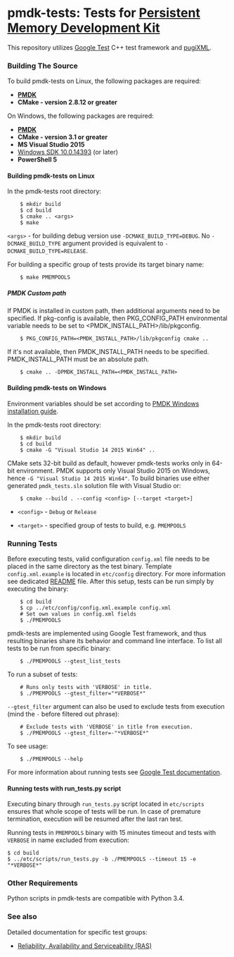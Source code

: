 pmdk-tests: Tests for [Persistent Memory Development Kit](https://github.com/pmem/pmdk)
=================================

This repository utilizes [Google Test](https://github.com/google/googletest) C++ test framework and [pugiXML](https://github.com/zeux/pugixml).

### Building The Source ###
To build pmdk-tests on Linux, the following packages are required:
* **[PMDK](https://github.com/pmem/pmdk)**
* **CMake - version 2.8.12 or greater**

On Windows, the following packages are required:
* **[PMDK](https://github.com/pmem/pmdk)**
* **CMake - version 3.1 or greater**
* **MS Visual Studio 2015**
* [Windows SDK 10.0.14393](https://developer.microsoft.com/pl-pl/windows/downloads/sdk-archive) (or later)
* **PowerShell 5**

#### Building pmdk-tests on Linux ####
In the pmdk-tests root directory:
```
	$ mkdir build
	$ cd build
	$ cmake .. <args>
	$ make
```
`<args>` - for building debug version use `-DCMAKE_BUILD_TYPE=DEBUG`. No `-DCMAKE_BUILD_TYPE` argument provided is equivalent to `-DCMAKE_BUILD_TYPE=RELEASE`.

For building a specific group of tests provide its target binary name:
```
	$ make PMEMPOOLS
```

##### PMDK Custom path
If PMDK is installed in custom path, then additional arguments need to be specified.
If pkg-config is available, then PKG_CONFIG_PATH environmental variable needs to be set to <PMDK_INSTALL_PATH>/lib/pkgconfig.
```
	$ PKG_CONFIG_PATH=<PMDK_INSTALL_PATH>/lib/pkgconfig cmake ..
```
If it's not available, then PMDK_INSTALL_PATH needs to be specified.
PMDK_INSTALL_PATH must be an absolute path.
```
	$ cmake .. -DPMDK_INSTALL_PATH=<PMDK_INSTALL_PATH>
```

#### Building pmdk-tests on Windows ####
Environment variables should be set according to [PMDK Windows installation guide](https://github.com/pmem/pmdk/tree/master/src/windows/setup#pmdk-for-windows-installation).

In the pmdk-tests root directory:
```
	$ mkdir build
	$ cd build
	$ cmake -G "Visual Studio 14 2015 Win64" ..
```
CMake sets 32-bit build as default, however pmdk-tests works only in 64-bit environment.
PMDK supports only Visual Studio 2015 on Windows, hence `-G "Visual Studio 14 2015 Win64"`.
To build binaries use either generated `pmdk_tests.sln` solution file with Visual Studio or:
```
	$ cmake --build . --config <config> [--target <target>]
```
* `<config>` - `Debug` or `Release`

* `<target>` - specified group of tests to build, e.g. `PMEMPOOLS`

### Running Tests ###
Before executing tests, valid configuration `config.xml` file needs to be placed in the same directory as the test binary. Template `config.xml.example` is located in `etc/config` directory. For more information see dedicated [README](etc/config/README.md) file.
After this setup, tests can be run simply by executing the binary:

```
	$ cd build
	$ cp ../etc/config/config.xml.example config.xml
	# Set own values in config.xml fields
	$ ./PMEMPOOLS
```
pmdk-tests are implemented using Google Test framework, and thus resulting binaries share its behavior and command line interface.
To list all tests to be run from specific binary:
```
	$ ./PMEMPOOLS --gtest_list_tests
```
To run a subset of tests:
```
	# Runs only tests with 'VERBOSE' in title.
	$ ./PMEMPOOLS --gtest_filter="*VERBOSE*"
```
`--gtest_filter` argument can also be used to exclude tests from execution (mind the `-` before filtered out phrase):
```
	# Exclude tests with 'VERBOSE' in title from execution.
	$ ./PMEMPOOLS --gtest_filter=-"*VERBOSE*"
```
To see usage:
```
	$ ./PMEMPOOLS --help
```
For more information about running tests see [Google Test documentation](https://github.com/google/googletest/blob/master/googletest/docs/AdvancedGuide.md#running-test-programs-advanced-options).

#### Running tests with run_tests.py script ####
Executing binary through `run_tests.py` script located in `etc/scripts` ensures that whole scope of tests will be run. In case of premature termination, execution will be resumed after the last ran test.

Running tests in `PMEMPOOLS` binary with 15 minutes timeout and tests with `VERBOSE` in name excluded from execution:
```
$ cd build
$ ../etc/scripts/run_tests.py -b ./PMEMPOOLS --timeout 15 -e "*VERBOSE*"
```

### Other Requirements ###
Python scripts in pmdk-tests are compatible with Python 3.4.

### See also ###
Detailed documentation for specific test groups:
* [Reliability, Availability and Serviceability
(RAS)](src/tests/ras/README.md)
